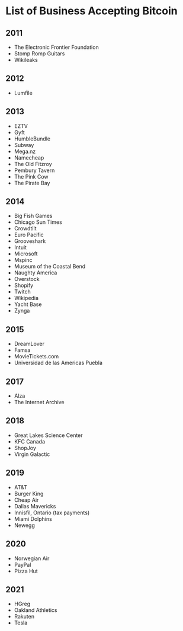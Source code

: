 # List of Business Accepting Bitcoin

## 2011
 - The Electronic Frontier Foundation
 - Stomp Romp Guitars
  - Wikileaks

## 2012
 - Lumfile

## 2013
 - EZTV
 - Gyft
 - HumbleBundle 
 - Subway
 - Mega.nz
 - Namecheap
 - The Old Fitzroy
 - Pembury Tavern
 - The Pink Cow
 - The Pirate Bay
 

## 2014
 - Big Fish Games
 - Chicago Sun Times
 - Crowdtilt
 - Euro Pacific
 - Grooveshark
 - Intuit
 - Microsoft
 - Mspinc
 - Museum of the Coastal Bend
 - Naughty America
 - Overstock
 - Shopify
 - Twitch
 - Wikipedia
 - Yacht Base
 - Zynga

## 2015 
 - DreamLover
 - Famsa
 - MovieTickets.com
 - Universidad de las Americas Puebla

## 2017
 - Alza
 - The Internet Archive

## 2018
 - Great Lakes Science Center
 - KFC Canada
 - ShopJoy
 - Virgin Galactic

## 2019
 - AT&T
 - Burger King
 - Cheap Air
 - Dallas Mavericks
 - Innisfil, Ontario (tax payments)
 - Miami Dolphins
 - Newegg

## 2020
 - Norwegian Air
 - PayPal
 - Pizza Hut
 
## 2021
 - HGreg
 - Oakland Athletics
 - Rakuten
 - Tesla
